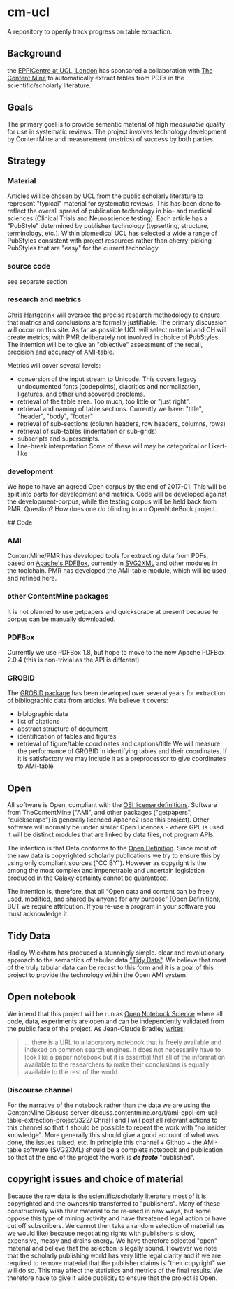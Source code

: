 # cm-ucl
A repository to openly track progress on table extraction.

## Background
the [EPPICentre at UCL, London](http://eppi.ioe.ac.uk/cms/) has sponsored a collaboration with [The Content Mine](www.contentmine.org) to automatically extract tables from PDFs in the scientific/scholarly literature. 

## Goals
The primary goal is to provide semantic material of high *measurable* quality for use in systematic reviews. The project involves technology development by ContentMine and measurement (metrics) of success by both parties.

## Strategy 

### Material 
Articles will be chosen by UCL from the public scholarly literature to represent "typical" material for systematic reviews. This has been done to reflect the overall spread of publication technology in bio- and medical sciences (Clinical Trials and Neuroscience testing). Each article has a "PubStyle" determined by publisher technology (typsetting, structure, terminology, etc.). Within biomedical UCL has selected a wide a range of PubStyles consistent with project resources rather than cherry-picking PubStyles that are "easy" for the current technology.

### source code
see separate section



### research and metrics
[Chris Hartgerink](https://github.com/chartgerink) will oversee the precise research methodology to ensure that matrics and conclusions are formally justifiable. The primary discussion will occur on this site. As far as possible UCL will select material and CH will create metrics; with PMR deliberately not involved in choice of PubStyles.  The intention will be to give an "objective" assessment of the recall, precision and accuracy of AMI-table.

Metrics will cover several levels:
* conversion of the input stream to Unicode. This covers legacy undocumented fonts (codepoints), diacritics and normalization, ligatures, and other undiscovered problems.
* retrieval of the table area. Too much, too little or "just right".
* retrieval and naming of table sections. Currently we have: "title", "header", "body", "footer"
* retrieval of sub-sections (column headers, row headers, columns, rows)
* retrieval of sub-tables (indentation or sub-grids)
* subscripts and superscripts.
* line-break interpretation
Some of these will may be categorical or Likert-like 

### development
We hope to have an agreed Open corpus by the end of 2017-01. This will be split into parts for development and metrics. Code will be developed against the development-corpus, while the testing corpus will be held back from PMR. Question? How does one do blinding in a n OpenNoteBook project.

## Code
### AMI
ContentMine/PMR has developed tools for extracting data from PDFs, based on [Apache's PDFBox](https://pdfbox.apache.org/), currently in [SVG2XML](https://bitbucket.org/petermr/svg2xml/wiki/Home) and other modules in the toolchain. PMR has developed the AMI-table module, which will be used and refined here. 

### other ContentMine packages
It is not planned to use getpapers and quickscrape at present because te corpus can be manually downloaded.

### PDFBox 
Currently we use PDFBox 1.8, but hope to move to the new Apache PDFBox 2.0.4 (this is non-trivial as the API is different)

### GROBID

The [GROBID package](https://grobid.readthedocs.io/en/latest/) has been developed over several years for extraction of bibliographic data from articles. We believe it covers:
* biblographic data
* list of citations
* abstract structure of document
* identification of tables and figures
* retrieval of figure/table coordinates and captions/title
We will measure the performance of GROBID in identifying tables and their coordinates. If it is satisfactory we may include it as a preprocessor to give coordinates to AMI-table

## Open
All software is Open, compliant with the [OSI license definitions](https://opensource.org/licenses). Software from TheContentMine ("AMI", and other packages ("getpapers", "quickscrape") is generally licenced Apache2 (see this project). Other software will normally be under similar Open Licences - where GPL is used it will be distinct modules that are linked by data files, not program APIs.

The intention is that Data conforms to the [Open Definition](http://opendefinition.org). Since most of the raw data is copyrighted scholarly publications we try to ensure this by using only compliant sources ("CC BY"). However as copyright is the among the most complex and impenetrable and uncertain legislation produced in the Galaxy certainty cannot be guaranteed. 

The intention is, therefore, that all “Open data and content can be freely used, modified, and shared by anyone for any purpose” (Open Definition), BUT we require attribution. If you re-use a program in your software you must acknowledge it. 

## Tidy Data
Hadley Wickham has produced a stunningly simple. clear and revolutionary approach to the semantics of tabular data ["Tidy Data"](http://vita.had.co.nz/papers/tidy-data.pdf). We believe that most of the truly tabular data can be recast to this form and it is a goal of this project to provide the technology within the Open AMI system.


## Open notebook
We intend that this project will be run as [Open Notebook Science](https://en.wikipedia.org/wiki/Open_notebook_science) where all code, data, experiments are open and can be independently validated from the public face of the project. As Jean-Claude Bradley [writes](http://drexel-coas-elearning.blogspot.co.uk/2006/09/open-notebook-science.html):
<blockquote>
... there is a URL to a laboratory notebook that is freely available and indexed on common search engines. It does not necessarily have to look like a paper notebook but it is essential that all of the information available to the researchers to make their conclusions is equally available to the rest of the world
</blockquote>

### Discourse channel
For the narrative of the notebook rather than the data we are using the ContentMine Discuss server discuss.contentmine.org/t/ami-eppi-cm-ucl-table-extraction-project/322/ 
ChrisH and I will post all relevant actions to this channel so that it should be possible to repeat the work with "no insider knowledge". More generally this should give a good account of what was done, the issues raised, etc. In principle this channel + Github + the AMI-table software (SVG2XML) should be a complete notebook and publication so that at the end of the project the work is ***de facto*** "published".


## copyright issues and choice of material
Because the raw data is the scientific/scholarly literature most of it is copyrighted and the ownership transferred to "publishers". Many of these constructively wish their material to be re-used in new ways, but some oppose this type of mining activity and have threatened legal action or have cut off subscribers. We cannot then take a random selection of material (as we would like) because negotiating rights with publishers is slow, expensive, messy and drains energy. We have therefore selected "open" material and believe that the selection is legally sound. However we note that the scholarly publishing world has very little legal clarity and if we are required to remove material that the publisher claims is "their copyright" we will do so. This may affect the statistics and metrics of the final results. We therefore have to give it wide publicity to ensure that the project is Open.
